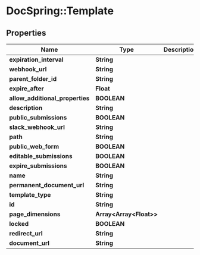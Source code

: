 # DocSpring::Template

## Properties
Name | Type | Description | Notes
------------ | ------------- | ------------- | -------------
**expiration_interval** | **String** |  | [optional] 
**webhook_url** | **String** |  | [optional] 
**parent_folder_id** | **String** |  | [optional] 
**expire_after** | **Float** |  | [optional] 
**allow_additional_properties** | **BOOLEAN** |  | [optional] 
**description** | **String** |  | [optional] 
**public_submissions** | **BOOLEAN** |  | [optional] 
**slack_webhook_url** | **String** |  | [optional] 
**path** | **String** |  | [optional] 
**public_web_form** | **BOOLEAN** |  | [optional] 
**editable_submissions** | **BOOLEAN** |  | [optional] 
**expire_submissions** | **BOOLEAN** |  | [optional] 
**name** | **String** |  | [optional] 
**permanent_document_url** | **String** |  | [optional] 
**template_type** | **String** |  | [optional] 
**id** | **String** |  | [optional] 
**page_dimensions** | **Array&lt;Array&lt;Float&gt;&gt;** |  | [optional] 
**locked** | **BOOLEAN** |  | [optional] 
**redirect_url** | **String** |  | [optional] 
**document_url** | **String** |  | [optional] 


